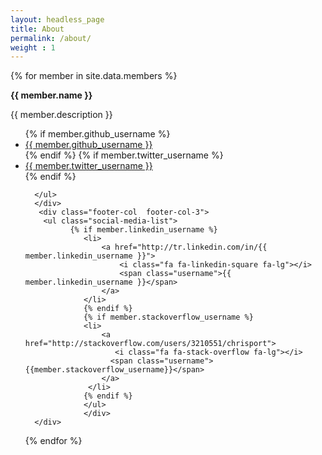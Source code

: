 ```yaml
---
layout: headless_page
title: About
permalink: /about/
weight : 1
---
```

{% for member in site.data.members %}
<div class="footer-col-wrapper">
    <div class="footer-col  footer-col-1">
            <b><p class="text">{{ member.name }}</p></b>
                    <p class="text">{{ member.description }}</p>
                    
                    
</div>
    <div class="footer-col  footer-col-2">
  <ul class="social-media-list">
          {% if member.github_username %}
          <li>
              <a href="https://github.com/{{ member.github_username }}">
                  <i class="fa fa-github fa-lg"></i>
                  <span class="username">{{ member.github_username }}</span>
              </a>
          </li>
          {% endif %}
          {% if member.twitter_username %}
          <li>
              <a href="https://twitter.com/{{ member.twitter_username }}">
                  <i class="fa fa-twitter fa-lg"></i>
                  <span class="username">{{ member.twitter_username }}</span>
              </a>
          </li>
          {% endif %}
       
      </ul>
      </div>
       <div class="footer-col  footer-col-3">
        <ul class="social-media-list">
              {% if member.linkedin_username %}
                 <li>
                     <a href="http://tr.linkedin.com/in/{{ member.linkedin_username }}">
                         <i class="fa fa-linkedin-square fa-lg"></i>
                         <span class="username">{{ member.linkedin_username }}</span>
                     </a>
                 </li>
                 {% endif %}
                 {% if member.stackoverflow_username %}
                 <li>
                     <a href="http://stackoverflow.com/users/3210551/chrisport">
                        <i class="fa fa-stack-overflow fa-lg"></i>
                       <span class="username">{{member.stackoverflow_username}}</span>
                     </a>
                  </li>
                 {% endif %}
                 </ul>
                 </div>
      </div>
{% endfor %}
